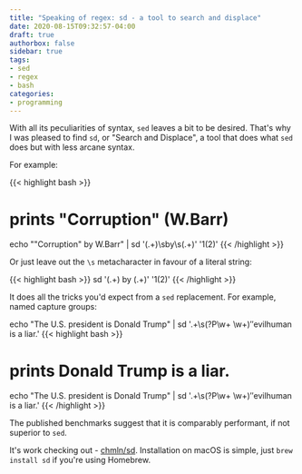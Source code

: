```yaml
---
title: "Speaking of regex: sd - a tool to search and displace"
date: 2020-08-15T09:32:57-04:00
draft: true
authorbox: false
sidebar: true
tags:
- sed
- regex
- bash
categories:
- programming
---
```

With all its peculiarities of syntax, `sed` leaves a bit to be desired. That's why I was pleased to find `sd`, or "Search and Displace", a tool that does what `sed` does but with less arcane syntax.

For example:

{{< highlight bash  >}}
# prints "Corruption" (W.Barr)
echo "\"Corruption\" by W.Barr" | sd '(.+)\sby\s(.+)' '$1 ($2)'
{{< /highlight >}}

Or just leave out the `\s` metacharacter in favour of a literal string:

{{< highlight bash  >}}
sd '(.+) by (.+)' '$1 ($2)'
{{< /highlight >}}

It does all the tricks you'd expect from a `sed` replacement. For example, named capture groups:

echo "The U.S. president is Donald Trump" | sd '.+\s(?P<evilhuman>\w+ \w+)$' '$evilhuman is a liar.'
{{< highlight bash  >}}
# prints Donald Trump is a liar.
echo "The U.S. president is Donald Trump" | sd '.+\s(?P<evilhuman>\w+ \w+)$' '$evilhuman is a liar.'
{{< /highlight >}}

The published benchmarks suggest that it is comparably performant, if not superior to `sed`.

It's work checking out - [chmln/sd](https://github.com/chmln/sd). Installation on macOS is simple, just `brew install sd` if you're using Homebrew.